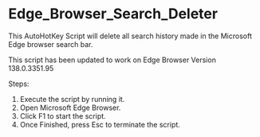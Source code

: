 # Edge_Browser_Search_Deleter
This AutoHotKey Script will delete all search history made in the Microsoft Edge browser search bar.

This script has been updated to work on Edge Browser Version 138.0.3351.95

Steps:
1. Execute the script by running it.
2. Open Microsoft Edge Browser.
3. Click F1 to start the script.
4. Once Finished, press Esc to terminate the script.
